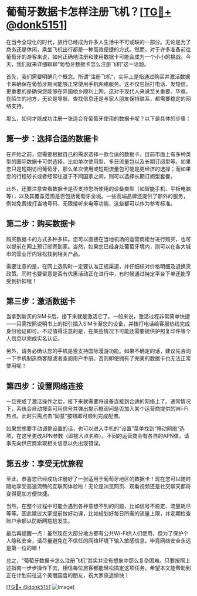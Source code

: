 # 葡萄牙数据卡怎样注册飞机？[[TG💪+ @donk5151](https://t.me/s/donk5151)]

在当今全球化的时代，旅行已经成为许多人生活中不可或缺的一部分。无论是为了商务还是休闲，乘坐飞机出行都是一种高效便捷的方式。然而，对于许多准备前往葡萄牙的游客来说，如何正确地注册和使用数据卡可能会成为一个小小的挑战。今天，我们就来详细聊聊“葡萄牙数据卡怎么注册飞机”这一话题。

首先，我们需要明确几个概念。所谓“注册飞机”，实际上是指通过购买并激活数据卡来确保在葡萄牙期间能够正常使用手机网络服务。这不仅包括打电话、发短信，更重要的是确保您能够在异国他乡顺利上网，这对于现代人来说至关重要。毕竟，在陌生的地方，无论是导航、查找信息还是与家人朋友保持联系，都需要稳定的网络支持。

那么，如何才能成功注册一张适合在葡萄牙使用的数据卡呢？以下是具体的步骤：

## **第一步：选择合适的数据卡**

在开始之前，您需要根据自己的需求选择一款合适的数据卡。目前市面上有多种类型的国际数据卡可供选择，比如单次使用型、多日流量包以及长期订阅型等。如果您只是短期访问葡萄牙，那么单次使用或短期流量包可能是更经济的选择；而如果您的行程较长或者经常往返于不同国家之间，则可以选择长期订阅型套餐。

此外，还要注意查看数据卡是否支持您所使用的设备类型（如智能手机、平板电脑等），以及其覆盖范围是否包括葡萄牙全境。一些高端品牌还提供了额外的服务，例如免费拨打当地号码、无限接听来电等功能，这些都可以作为参考标准。

## **第二步：购买数据卡**

购买数据卡的方式多种多样。您可以直接在当地机场的运营商柜台进行购买，也可以提前在网上预订邮寄到家。当然，如果您已经身处葡萄牙境内，则可以在各大城市的营业厅内轻松找到相关产品。

需要注意的是，在网上选购时一定要认准正规渠道，并仔细核对价格明细及退换货政策。同时也要留意是否有优惠活动正在进行中，有时候通过特定平台下单还能享受到折扣哦！

## **第三步：激活数据卡**

当拿到新买的SIM卡后，接下来就是激活它了。一般来说，激活过程非常简单快捷——只需按照说明书上的指引插入SIM卡至您的设备，并拨打电话给客服热线完成身份验证即可。不过值得注意的是，在某些情况下可能还需要提供护照复印件等个人信息以完成实名认证。

另外，请务必确认您的手机是否支持国际漫游功能。如果不确定的话，建议先咨询一下手机制造商客服或者查阅用户手册。否则即使拥有了完美的数据卡也无法正常使用呢！

## **第四步：设置网络连接**

一旦完成了激活操作之后，接下来就需要将设备连接到合适的网络上了。通常情况下，系统会自动搜索可用信号并弹出提示框询问是否加入某个运营商提供的Wi-Fi热点。此时只需点击“同意”按钮即可顺利完成配置。

如果您想要手动调整设置的话，也可以进入手机的“设置”菜单找到“移动网络”选项，在这里更改APN参数（即接入点名称）。不同的运营商会有各自的APN值，请事先向供应商索取相关信息以免出现错误。

## **第五步：享受无忧旅程**

至此，恭喜您已经成功注册好了一张适用于葡萄牙地区的数据卡！现在您可以随时随地享受高速流畅的互联网体验啦！无论是浏览网页、观看视频还是社交聊天都将变得更加方便快捷。

当然，在整个过程中可能会遇到各种意想不到的问题，比如信号不稳定、流量耗尽等等。因此建议大家提前做好功课，比如规划好每日所需的流量上限，并定期检查账户余额以防断网尴尬发生。

最后再提醒一点：虽然现在大部分地方都有公共Wi-Fi供人们使用，但为了保护个人隐私安全，请尽量避免在不信任的网络环境下输入敏感信息。毕竟网络安全永远是第一位的嘛！

总之，“葡萄牙数据卡怎么注册飞机”其实并没有想象中那么复杂困难。只要按照上述指南一步步操作下去，相信每位旅客都能轻松搞定这项任务。希望本文能帮助到正在计划前往这个美丽国度的朋友，祝大家旅途愉快！

[[TG💪+ @donk5151](https://t.me/s/donk5151) ![Image](https://i.postimg.cc/rwNCRYN7/Snipaste-2025-04-30-17-27-05.png)]